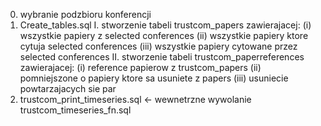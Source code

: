 
0. wybranie podzbioru konferencji
1. Create_tables.sql
	I. stworzenie tabeli trustcom_papers zawierajacej: 
		(i) wszystkie papiery z selected conferences 
		(ii) wszystkie papiery ktore cytuja selected conferences 
		(iii) wszystkie papiery cytowane przez selected conferences
	II. stworzenie tabeli trustcom_paperreferences zawierajacej:
		(i) reference papierow z trustcom_papers
		(ii) pomniejszone o papiery ktore sa usuniete z papers
		(iii) usuniecie powtarzajacych sie par
2. trustcom_print_timeseries.sql <- wewnetrzne wywolanie trustcom_timeseries_fn.sql